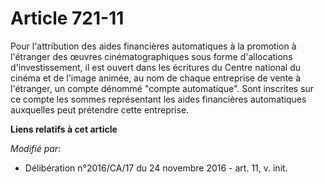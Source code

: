 # Article 721-11

Pour l'attribution des aides financières automatiques à la promotion à l'étranger des œuvres cinématographiques sous forme
d'allocations d'investissement, il est ouvert dans les écritures du Centre national du cinéma et de l'image animée, au nom de
chaque entreprise de vente à l'étranger, un compte dénommé "compte automatique". Sont inscrites sur ce compte les sommes
représentant les aides financières automatiques auxquelles peut prétendre cette entreprise.

**Liens relatifs à cet article**

_Modifié par_:

  - Délibération n°2016/CA/17 du 24 novembre 2016 - art. 11, v. init.
